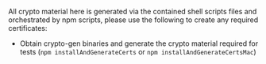 All crypto material here is generated via the contained shell scripts files and orchestrated by npm scripts, please use the following to create any required certificates:
- Obtain crypto-gen binaries and generate the crypto material required for tests (`npm installAndGenerateCerts` or `npm installAndGenerateCertsMac`)